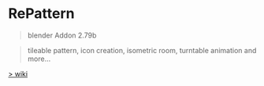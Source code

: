 # RePattern

> blender Addon 2.79b

> tileable pattern, icon creation, isometric room, turntable animation and more...

[> wiki](https://github.com/mkbreuer/RePattern/wiki)



